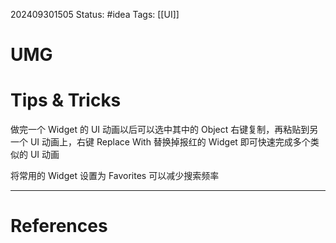 202409301505
Status: #idea
Tags: [[UI]]
# UMG

# Tips & Tricks
做完一个 Widget 的 UI 动画以后可以选中其中的 Object 右键复制，再粘贴到另一个 UI 动画上，右键 Replace With 替换掉报红的 Widget 即可快速完成多个类似的 UI 动画

将常用的 Widget 设置为 Favorites 可以减少搜索频率

---
# References